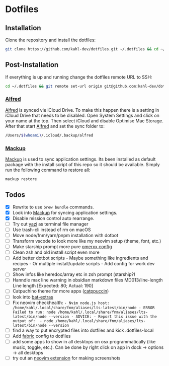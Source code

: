 # Dotfiles

## Installation

Clone the repository and install the dotfiles:

```zsh
git clone https://github.com/kahl-dev/dotfiles.git ~/.dotfiles && cd ~/.dotfiles && ./install
```

## Post-Installation

If everything is up and running change the dotfiles remote URL to SSH:

```zsh
cd ~/.dotfiles && git remote set-url origin git@github.com:kahl-dev/dotfiles.git
```

### [Alfred](https://www.alfredapp.com/)

[Alfred](https://www.alfredapp.com/) is synced vie iCloud Drive. To make this happen there is a setting in
iCloud Drive that needs to be disabled. Open System Settings and click on your
name at the top. Then select iCloud and disable Optimise Mac Storage.
After that start [Alfred](https://www.alfredapp.com/) and set the sync folder to:

```zsh
/Users/$(whoami)/.icloud/.backup/alfred
```

### [Mackup](https://github.com/lra/mackup)

[Mackup](https://github.com/lra/mackup) is used to sync application settings. Its been installed as default
package with the install script of this repo so it should be available.
Simply run the following command to restore all:

```zsh
mackup restore
```

## Todos

- [x] Rewrite to use `brew bundle` commands.
- [x] Look into [Mackup](https://github.com/lra/mackup) for syncing application settings.
- [x] Disable mission control auto rearrange.
- [ ] Try out [yazi](https://github.com/sxyazi/yazi) as terminal file manager
- [ ] Use trash-cli instead of rm on macOS
- [ ] Move node/fnm/yarn/pnpm installation with dotbot
- [ ] Transform vscode to look more like my neovim setup (theme, font, etc.)
- [ ] Make starship prompt more pure [omerxx config](https://github.com/omerxx/dotfiles/blob/master/starship/starship.toml)
- [ ] Clean zsh and old install script even more
- [ ] Add better dotbot scripts - Maybe something like ingredients and recipes - Or multiple install/update scripts - Add config for work dev server
- [ ] Show infos like heredoc/array etc in zsh prompt (starship?)
- [ ] Hanndle max line warning in obsidian markdown files
      MD013/line-length Line length [Expected: 80; Actual: 190]
- [ ] Catpuchino theme for more apps ([catppuccin](https://github.com/catppuccin/catppuccin?tab=readme-ov-file))
- [ ] look into [bat-extras](https://github.com/eth-p/bat-extras)
- [ ] Fix neovim checkhealth:
      ```
      - Nvim node.js host: /home/kahl/.local/share/fnm/aliases/lts-latest/bin/node
      - ERROR Failed to run: node /home/kahl/.local/share/fnm/aliases/lts-latest/bin/node --version
        - ADVICE:
          - Report this issue with the output of: 
          - node /home/kahl/.local/share/fnm/aliases/lts-latest/bin/node --version
      ```
- [ ] find a way to put encrypted files into dotfiles and kick .dotfiles-local
- [ ] Add [fabric](https://github.com/danielmiessler/fabric) config to dotfiles
- [ ] add some apps to show in all desktops on osx programmatically (like music, toggle, etc.). Can be done by right click on app in dock -> options -> all desktops
- [ ] try out an [neovim extension](https://www.youtube.com/watch?v=ig_HLrssAYE) for making screenshots

